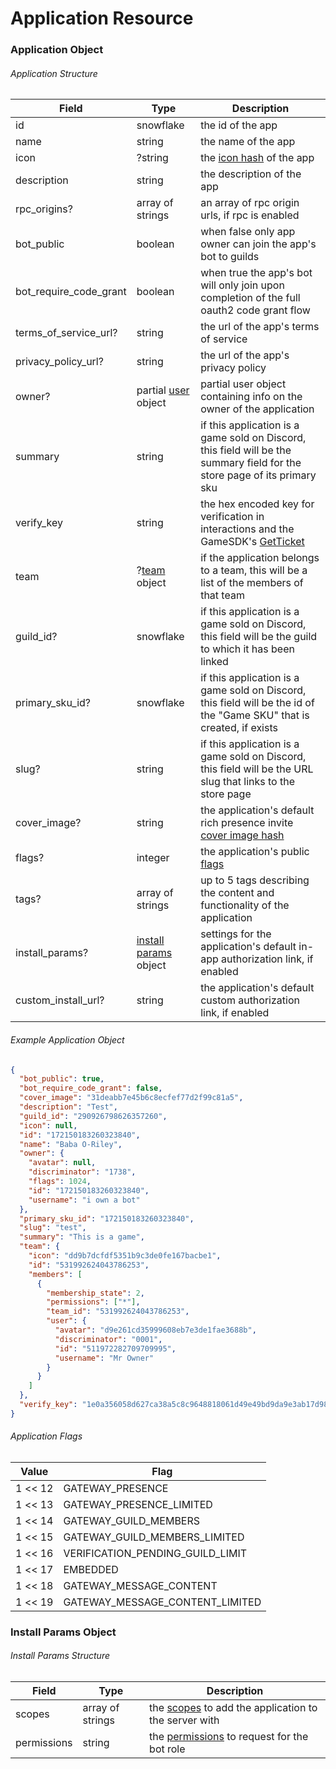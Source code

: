 # Application Resource

### Application Object

###### Application Structure

| Field                  | Type                                                                                      | Description                                                                                                               |
|------------------------|-------------------------------------------------------------------------------------------|---------------------------------------------------------------------------------------------------------------------------|
| id                     | snowflake                                                                                 | the id of the app                                                                                                         |
| name                   | string                                                                                    | the name of the app                                                                                                       |
| icon                   | ?string                                                                                   | the [icon hash](#DOCS_REFERENCE/image-formatting) of the app                                                              |
| description            | string                                                                                    | the description of the app                                                                                                |
| rpc_origins?           | array of strings                                                                          | an array of rpc origin urls, if rpc is enabled                                                                            |
| bot_public             | boolean                                                                                   | when false only app owner can join the app's bot to guilds                                                                |
| bot_require_code_grant | boolean                                                                                   | when true the app's bot will only join upon completion of the full oauth2 code grant flow                                 |
| terms_of_service_url?  | string                                                                                    | the url of the app's terms of service                                                                                     |
| privacy_policy_url?    | string                                                                                    | the url of the app's privacy policy                                                                                       |
| owner?                 | partial [user](#DOCS_RESOURCES_USER/user-object) object                                   | partial user object containing info on the owner of the application                                                       |
| summary                | string                                                                                    | if this application is a game sold on Discord, this field will be the summary field for the store page of its primary sku |
| verify_key             | string                                                                                    | the hex encoded key for verification in interactions and the GameSDK's [GetTicket](#DOCS_GAME_SDK_APPLICATIONS/getticket) |
| team                   | ?[team](#DOCS_TOPICS_TEAMS/data-models-team-object) object                                | if the application belongs to a team, this will be a list of the members of that team                                     |
| guild_id?              | snowflake                                                                                 | if this application is a game sold on Discord, this field will be the guild to which it has been linked                   |
| primary_sku_id?        | snowflake                                                                                 | if this application is a game sold on Discord, this field will be the id of the "Game SKU" that is created, if exists     |
| slug?                  | string                                                                                    | if this application is a game sold on Discord, this field will be the URL slug that links to the store page               |
| cover_image?           | string                                                                                    | the application's default rich presence invite [cover image hash](#DOCS_REFERENCE/image-formatting)                       |
| flags?                 | integer                                                                                   | the application's public [flags](#DOCS_RESOURCES_APPLICATION/application-object-application-flags)                        |
| tags?                  | array of strings                                                                          | up to 5 tags describing the content and functionality of the application                                                  |
| install_params?        | [install params](#DOCS_RESOURCES_APPLICATION/application-object-application-flags) object | settings for the application's default in-app authorization link, if enabled                                              |
| custom_install_url?    | string                                                                                    | the application's default custom authorization link, if enabled                                                           |

###### Example Application Object

```json
{
  "bot_public": true,
  "bot_require_code_grant": false,
  "cover_image": "31deabb7e45b6c8ecfef77d2f99c81a5",
  "description": "Test",
  "guild_id": "290926798626357260",
  "icon": null,
  "id": "172150183260323840",
  "name": "Baba O-Riley",
  "owner": {
    "avatar": null,
    "discriminator": "1738",
    "flags": 1024,
    "id": "172150183260323840",
    "username": "i own a bot"
  },
  "primary_sku_id": "172150183260323840",
  "slug": "test",
  "summary": "This is a game",
  "team": {
    "icon": "dd9b7dcfdf5351b9c3de0fe167bacbe1",
    "id": "531992624043786253",
    "members": [
      {
        "membership_state": 2,
        "permissions": ["*"],
        "team_id": "531992624043786253",
        "user": {
          "avatar": "d9e261cd35999608eb7e3de1fae3688b",
          "discriminator": "0001",
          "id": "511972282709709995",
          "username": "Mr Owner"
        }
      }
    ]
  },
  "verify_key": "1e0a356058d627ca38a5c8c9648818061d49e49bd9da9e3ab17d98ad4d6bg2u8"
}
```

###### Application Flags

| Value   | Flag                             | 
|---------|----------------------------------| 
| 1 << 12 | GATEWAY_PRESENCE                 |
| 1 << 13 | GATEWAY_PRESENCE_LIMITED         |
| 1 << 14 | GATEWAY_GUILD_MEMBERS            |
| 1 << 15 | GATEWAY_GUILD_MEMBERS_LIMITED    |
| 1 << 16 | VERIFICATION_PENDING_GUILD_LIMIT |
| 1 << 17 | EMBEDDED                         |
| 1 << 18 | GATEWAY_MESSAGE_CONTENT          |
| 1 << 19 | GATEWAY_MESSAGE_CONTENT_LIMITED  |

### Install Params Object

###### Install Params Structure

| Field       | Type             | Description                                                                                                |
|-------------|------------------|------------------------------------------------------------------------------------------------------------|
| scopes      | array of strings | the [scopes](#DOCS_TOPICS_OAUTH2/shared-resources-oauth2-scopes) to add the application to the server with |
| permissions | string           | the [permissions](#DOCS_TOPICS_PERMISSIONS) to request for the bot role                                    |
